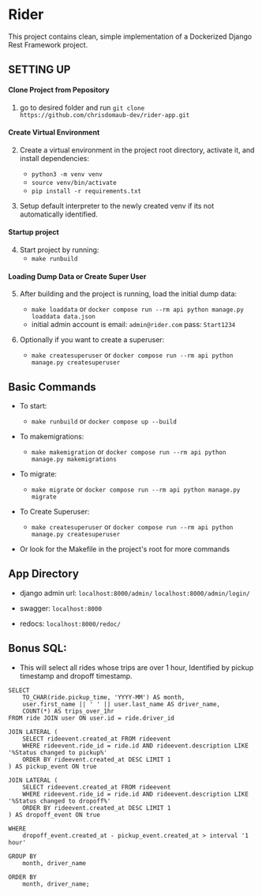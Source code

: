 # Rider

This project contains clean, simple implementation of a Dockerized Django Rest Framework project.

## SETTING UP

#### Clone Project from Pepository

1. go to desired folder and run `git clone https://github.com/chrisdomaub-dev/rider-app.git`

#### Create Virtual Environment

2. Create a virtual environment in the project root directory, activate it, and install dependencies:

   - `python3 -m venv venv`
   - `source venv/bin/activate`
   - `pip install -r requirements.txt`

3. Setup default interpreter to the newly created venv if its not automatically identified.

#### Startup project

4. Start project by running:
   - `make runbuild`

#### Loading Dump Data or Create Super User

5. After building and the project is running, load the initial dump data:

   - `make loaddata` or `docker compose run --rm api python manage.py loaddata data.json`
   - initial admin account is email: `admin@rider.com` pass: `Start1234`

6. Optionally if you want to create a superuser:
   - `make createsuperuser` or `docker compose run --rm api python manage.py createsuperuser`

## Basic Commands

- To start:

  - `make runbuild` or `docker compose up --build`

- To makemigrations:

  - `make makemigration` or `docker compose run --rm api python manage.py makemigrations`

- To migrate:

  - `make migrate` or `docker compose run --rm api python manage.py migrate`

- To Create Superuser:

  - `make createsuperuser` or `docker compose run --rm api python manage.py createsuperuser`

- Or look for the Makefile in the project's root for more commands

## App Directory

- django admin url:
  `localhost:8000/admin/`
  `localhost:8000/admin/login/`

- swagger:
  `localhost:8000`

- redocs:
  `localhost:8000/redoc/`

## Bonus SQL:

- This will select all rides whose trips are over 1 hour, Identified by pickup timestamp and dropoff timestamp.

```
SELECT
    TO_CHAR(ride.pickup_time, 'YYYY-MM') AS month,
    user.first_name || ' ' || user.last_name AS driver_name,
    COUNT(*) AS trips_over_1hr
FROM ride JOIN user ON user.id = ride.driver_id

JOIN LATERAL (
    SELECT rideevent.created_at FROM rideevent
    WHERE rideevent.ride_id = ride.id AND rideevent.description LIKE '%Status changed to pickup%'
    ORDER BY rideevent.created_at DESC LIMIT 1
) AS pickup_event ON true

JOIN LATERAL (
    SELECT rideevent.created_at FROM rideevent
    WHERE rideevent.ride_id = ride.id AND rideevent.description LIKE '%Status changed to dropoff%'
    ORDER BY rideevent.created_at DESC LIMIT 1
) AS dropoff_event ON true

WHERE
    dropoff_event.created_at - pickup_event.created_at > interval '1 hour'

GROUP BY
    month, driver_name

ORDER BY
    month, driver_name;
```
